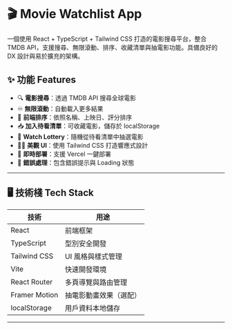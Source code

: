 # 🎬 Movie Watchlist App

一個使用 React + TypeScript + Tailwind CSS 打造的電影搜尋平台，整合 TMDB API，支援搜尋、無限滾動、排序、收藏清單與抽電影功能。具備良好的 DX 設計與易於擴充的架構。

## ✨ 功能 Features

- 🔍 **電影搜尋**：透過 TMDB API 搜尋全球電影
- ♾️ **無限滾動**：自動載入更多結果
- 🧩 **前端排序**：依照名稱、上映日、評分排序
- 📥 **加入待看清單**：可收藏電影，儲存於 localStorage
- 🎲 **Watch Lottery**：隨機從待看清單中抽選電影
- 🧑‍💻 **美觀 UI**：使用 Tailwind CSS 打造響應式設計
- 🚀 **即時部署**：支援 Vercel 一鍵部署
- 🧪 **錯誤處理**：包含錯誤提示與 Loading 狀態

---

## 🖥️ 技術棧 Tech Stack

| 技術         | 用途                     |
|--------------|--------------------------|
| React        | 前端框架                 |
| TypeScript   | 型別安全開發             |
| Tailwind CSS | UI 風格與樣式管理       |
| Vite         | 快速開發環境             |
| React Router | 多頁導覽與路由管理       |
| Framer Motion| 抽電影動畫效果（選配）   |
| localStorage | 用戶資料本地儲存         |

---


